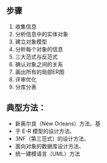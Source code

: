 ## 步骤

1. 收集信息
2. 分析信息中的实体对象
3. 建立对象模型
4. 分析每个对象的信息
5. 三大范式与反范式
6. 确认对象之间的关系
7. 画出所有的局部ER图
8. 评审优化
9. 分库分表

## 典型方法：

- 新奥尔良（New Orleans）方法、基
- 于 E-R 模型的设计方法、
- 3NF（第三范式）的设计方法、
- 面向对象的数据库设计方法、
- 统一建模语言（UML）方法